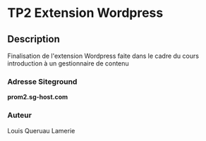 # TP2 Extension Wordpress

## Description 
Finalisation de l'extension Wordpress faite dans le cadre du cours introduction à un gestionnaire de contenu


### Adresse Siteground 
**prom2.sg-host.com**


### Auteur
Louis Queruau Lamerie
